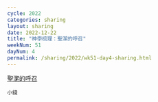 ```yaml
---
cycle: 2022
categories: sharing
layout: sharing
date: 2022-12-22
title: "神學梳理：聖潔的呼召"
weekNum: 51
dayNum: 4
permalink: /sharing/2022/wk51-day4-sharing.html
---
```


[聖潔的呼召](https://eccseattle.github.io/media/sharing/2022/wk051/2022-12-22-bin.m4a)

`小錢`

